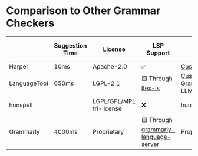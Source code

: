 # Comparison to Other Grammar Checkers

|              | Suggestion Time | License                  | LSP Support                                                                                          | Ruleset                                                                                   | Multi-Lingual/Multi-Dialect |
| ------------ | --------------- | ------------------------ | ---------------------------------------------------------------------------------------------------- | ----------------------------------------------------------------------------------------- | --------------------------- |
| Harper       | 10ms            | Apache-2.0               | ✅                                                                                                   | [Custom](https://github.com/elijah-potter/harper/tree/master/harper-core/src/linting)     | ❌                          |
| LanguageTool | 650ms           | LGPL-2.1                 | 🟨 Through [ltex-ls](https://github.com/valentjn/ltex-ls)                                            | [Custom](https://community.languagetool.org/rule/list?lang=en) + N-Gram Based + LLM Based | 🟨 Not simultaneously       |
| hunspell     |                 | LGPL/GPL/MPL tri-license | ❌                                                                                                   | hunspell/MySpell                                                                          | 🟨 Not simultaneously       |
| Grammarly    | 4000ms          | Proprietary              | 🟨 Through [grammarly-language-server](https://github.com/emacs-grammarly/grammarly-language-server) | Proprietary                                                                               | ❌                          |

